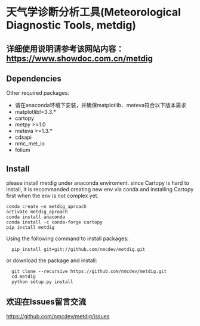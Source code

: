 # 天气学诊断分析工具(Meteorological Diagnostic Tools, metdig)
## 详细使用说明请参考该网站内容：https://www.showdoc.com.cn/metdig

## Dependencies
Other required packages:
- 请在anaconda环境下安装，并确保matplotlib、meteva符合以下版本需求
- matplotlib!=3.3.*
- cartopy
- metpy >=1.0
- meteva >=1.3.*
- cdsapi
- nmc_met_io
- folium
## Install
please install metdig under anaconda enviroment.
since Cartopy is hard to install, 
it is recommanded creating new env via conda and installing Cartopy first when the env is not complex yet.

``` install via pip
conda create –n metdig_aproach
activate metdig_aproach
conda install anaconda
conda install -c conda-forge cartopy
pip install metdig
```
Using the following command to install packages:
```
  pip install git+git://github.com/nmcdev/metdig.git
```

or download the package and install:
```
  git clone --recursive https://github.com/nmcdev/metdig.git
  cd metdig
  python setup.py install
```

## 欢迎在Issues留言交流
https://github.com/nmcdev/metdig/issues
